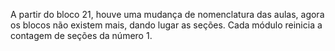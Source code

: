 A partir do bloco 21, houve uma mudança de nomenclatura das aulas, agora os blocos não existem mais, dando lugar as seções. Cada módulo reinicia a contagem de seções da número 1.

